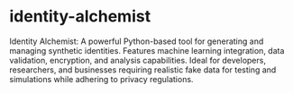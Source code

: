 # identity-alchemist
Identity Alchemist: A powerful Python-based tool for generating and managing synthetic identities. Features machine learning integration, data validation, encryption, and analysis capabilities. Ideal for developers, researchers, and businesses requiring realistic fake data for testing and simulations while adhering to privacy regulations.
